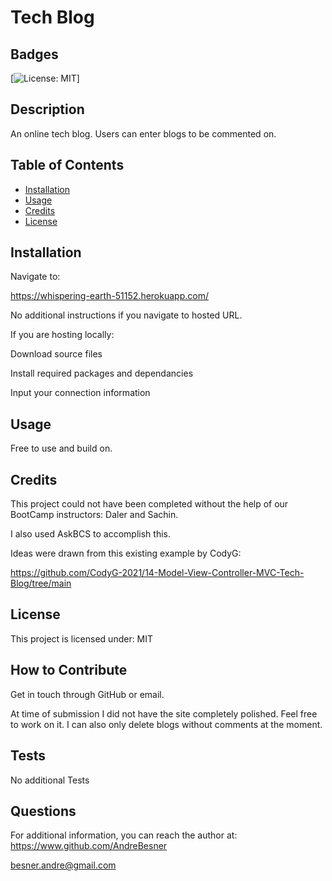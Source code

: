 # Tech Blog

## Badges
[![License: MIT](https://img.shields.io/badge/License-MIT-yellow.svg)]

## Description

An online tech blog. Users can enter blogs to be commented on.


## Table of Contents

- [Installation](#installation)
- [Usage](#usage)
- [Credits](#credits)
- [License](#license)

## Installation

Navigate to:

https://whispering-earth-51152.herokuapp.com/

No additional instructions if you navigate to hosted URL.

If you are hosting locally:

Download source files

Install required packages and dependancies

Input your connection information


## Usage

Free to use and build on.



## Credits

This project could not have been completed without the help of our BootCamp instructors: Daler and Sachin.

I also used AskBCS to accomplish this.

Ideas were drawn from this existing example by CodyG:

https://github.com/CodyG-2021/14-Model-View-Controller-MVC-Tech-Blog/tree/main



## License
    
This project is licensed under: MIT



## How to Contribute

Get in touch through GitHub or email.

At time of submission I did not have the site completely polished. Feel free to work on it. I can also only delete blogs without comments at the moment.


## Tests

No additional Tests

## Questions

For additional information, you can reach the author at: 
https://www.github.com/AndreBesner

besner.andre@gmail.com


